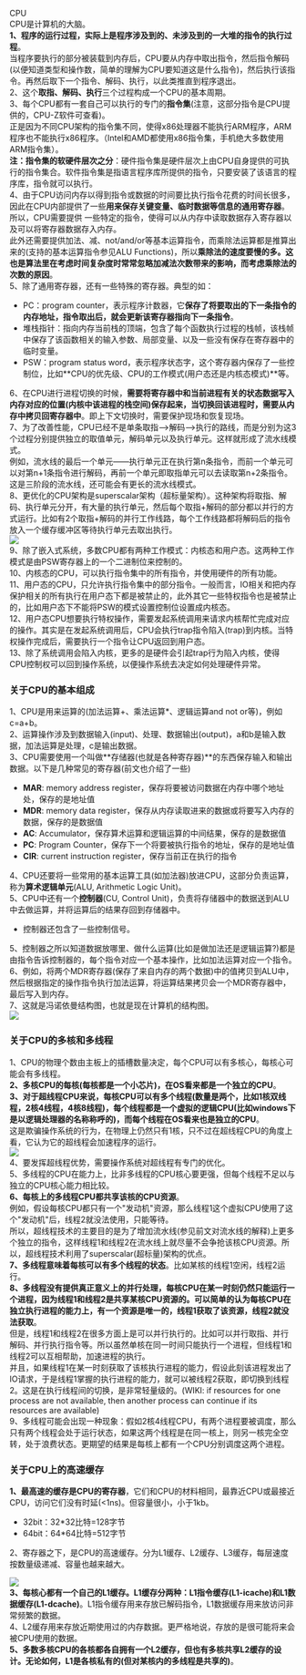 CPU<br />CPU是计算机的大脑。<br />**1、程序的运行过程，实际上是程序涉及到的、未涉及到的一大堆的指令的执行过程**。<br />当程序要执行的部分被装载到内存后，CPU要从内存中取出指令，然后指令解码(以便知道类型和操作数，简单的理解为CPU要知道这是什么指令)，然后执行该指令。再然后取下一个指令、解码、执行，以此类推直到程序退出。<br />2、这个**取指、解码、执行**三个过程构成一个CPU的基本周期。<br />3、每个CPU都有一套自己可以执行的专门的**指令集**(注意，这部分指令是CPU提供的，CPU-Z软件可查看)。<br />正是因为不同CPU架构的指令集不同，使得x86处理器不能执行ARM程序，ARM程序也不能执行x86程序。（Intel和AMD都使用x86指令集，手机绝大多数使用ARM指令集）。<br />**注：指令集的软硬件层次之分**：硬件指令集是硬件层次上由CPU自身提供的可执行的指令集合。软件指令集是指语言程序库所提供的指令，只要安装了该语言的程序库，指令就可以执行。<br />4、由于CPU访问内存以得到指令或数据的时间要比执行指令花费的时间长很多，因此在CPU内部提供了一些**用来保存关键变量、临时数据等信息的通用寄存器**。<br />所以，CPU需要提供 一些特定的指令，使得可以从内存中读取数据存入寄存器以及可以将寄存器数据存入内存。<br />此外还需要提供加法、减、not/and/or等基本运算指令，而乘除法运算都是推算出来的(支持的基本运算指令参见ALU Functions)，所以**乘除法的速度要慢的多。这也是算法里在考虑时间复杂度时常常忽略加减法次数带来的影响，而考虑乘除法的次数的原因**。<br />5、除了通用寄存器，还有一些特殊的寄存器。典型的如：

- PC：program counter，表示程序计数器，它**保存了将要取出的下一条指令的内存地址，指令取出后，就会更新该寄存器指向下一条指令**。
- 堆栈指针：指向内存当前栈的顶端，包含了每个函数执行过程的栈帧，该栈帧中保存了该函数相关的输入参数、局部变量、以及一些没有保存在寄存器中的临时变量。
- PSW：program status word，表示程序状态字，这个寄存器内保存了一些控制位，比如**CPU的优先级、CPU的工作模式(用户态还是内核态模式)**等。

6、在CPU进行进程切换的时候，**需要将寄存器中和当前进程有关的状态数据写入内存对应的位置(内核中该进程的栈空间)保存起来，当切换回该进程时，需要从内存中拷贝回寄存器中**。即上下文切换时，需要保护现场和恢复现场。<br />7、为了改善性能，CPU已经不是单条取指-->解码-->执行的路线，而是分别为这3个过程分别提供独立的取值单元，解码单元以及执行单元。这样就形成了流水线模式。<br />例如，流水线的最后一个单元——执行单元正在执行第n条指令，而前一个单元可以对第n+1条指令进行解码，再前一个单元即取指单元可以去读取第n+2条指令。这是三阶段的流水线，还可能会有更长的流水线模式。<br />8、更优化的CPU架构是superscalar架构（超标量架构）。这种架构将取指、解码、执行单元分开，有大量的执行单元，然后每个取指+解码的部分都以并行的方式运行。比如有2个取指+解码的并行工作线路，每个工作线路都将解码后的指令放入一个缓存缓冲区等待执行单元去取出执行。<br />![](https://cdn.nlark.com/yuque/0/2022/jpeg/396745/1661740470054-98069be2-4467-4d4f-aa88-98ea7eefc0be.jpeg#clientId=u6f238dd2-e9a8-4&from=paste&id=u05aa54b2&originHeight=340&originWidth=668&originalType=url&ratio=1&rotation=0&showTitle=false&status=done&style=shadow&taskId=u3258614d-2419-47e5-9688-aa39b01cff2&title=)<br />9、除了嵌入式系统，多数CPU都有两种工作模式：内核态和用户态。这两种工作模式是由PSW寄存器上的一个二进制位来控制的。<br />10、内核态的CPU，可以执行指令集中的所有指令，并使用硬件的所有功能。<br />11、用户态的CPU，只允许执行指令集中的部分指令。一般而言，IO相关和把内存保护相关的所有执行在用户态下都是被禁止的，此外其它一些特权指令也是被禁止的，比如用户态下不能将PSW的模式设置控制位设置成内核态。<br />12、用户态CPU想要执行特权操作，需要发起系统调用来请求内核帮忙完成对应的操作。其实是在发起系统调用后，CPU会执行trap指令陷入(trap)到内核。当特权操作完成后，需要执行一个指令让CPU返回到用户态。<br />13、除了系统调用会陷入内核，更多的是硬件会引起trap行为陷入内核，使得CPU控制权可以回到操作系统，以便操作系统去决定如何处理硬件异常。
<a name="mG0s4"></a>
### **关于CPU的基本组成**
1、CPU是用来运算的(加法运算+、乘法运算*、逻辑运算and not or等)，例如c=a+b。<br />2、运算操作涉及到数据输入(input)、处理、数据输出(output)，a和b是输入数据，加法运算是处理，c是输出数据。<br />3、CPU需要使用一个叫做**存储器(也就是各种寄存器)**的东西保存输入和输出数据。以下是几种常见的寄存器(前文也介绍了一些)

- **MAR**: memory address register，保存将要被访问数据在内存中哪个地址处，保存的是地址值
- **MDR**: memory data register，保存从内存读取进来的数据或将要写入内存的数据，保存的是数据值
- **AC**: Accumulator，保存算术运算和逻辑运算的中间结果，保存的是数据值
- **PC**: Program Counter，保存下一个将要被执行指令的地址，保存的是地址值
- **CIR**: current instruction register，保存当前正在执行的指令

4、CPU还要将一些常用的基本运算工具(如加法器)放进CPU，这部分负责运算，称为**算术逻辑单元**(ALU, Arithmetic Logic Unit)。<br />5、CPU中还有一个**控制器**(CU, Control Unit)，负责将存储器中的数据送到ALU中去做运算，并将运算后的结果存回到存储器中。

- 控制器还包含了一些控制信号。

5、控制器之所以知道数据放哪里、做什么运算(比如是做加法还是逻辑运算?)都是由指令告诉控制器的，每个指令对应一个基本操作，比如加法运算对应一个指令。<br />6、例如，将两个MDR寄存器(保存了来自内存的两个数据)中的值拷贝到ALU中，然后根据指定的操作指令执行加法运算，将运算结果拷贝会一个MDR寄存器中，最后写入到内存。<br />7、这就是冯诺依曼结构图，也就是现在计算机的结构图。<br />![](https://cdn.nlark.com/yuque/0/2022/jpeg/396745/1661740470038-35f0fade-df71-4685-a6cb-a008aba0a11a.jpeg#clientId=u6f238dd2-e9a8-4&from=paste&id=ub2f33106&originHeight=567&originWidth=829&originalType=url&ratio=1&rotation=0&showTitle=false&status=done&style=shadow&taskId=u9f682486-e857-4a76-ac88-e774a717848&title=)
<a name="zRwI7"></a>
### **关于CPU的多核和多线程**
1、CPU的物理个数由主板上的插槽数量决定，每个CPU可以有多核心，每核心可能会有多线程。<br />**2、多核CPU的每核(每核都是一个小芯片)，在OS看来都是一个独立的CPU**。<br />**3、对于超线程CPU来说，每核CPU可以有多个线程(数量是两个，比如1核双线程，2核4线程，4核8线程)，每个线程都是一个虚拟的逻辑CPU(比如windows下是以逻辑处理器的名称称呼的)，而每个线程在OS看来也是独立的CPU**。<br />这是欺骗操作系统的行为，在物理上仍然只有1核，只不过在超线程CPU的角度上看，它认为它的超线程会加速程序的运行。<br />![](https://cdn.nlark.com/yuque/0/2022/jpeg/396745/1661740470072-732c5329-a8bb-46d6-a116-28f8306a8d89.jpeg#clientId=u6f238dd2-e9a8-4&from=paste&id=ueeea4a76&originHeight=525&originWidth=745&originalType=url&ratio=1&rotation=0&showTitle=false&status=done&style=shadow&taskId=ue8a39cb9-35e8-46b0-86f8-3436f18c0eb&title=)<br />4、要发挥超线程优势，需要操作系统对超线程有专门的优化。<br />5、多线程的CPU在能力上，比非多线程的CPU核心要更强，但每个线程不足以与独立的CPU核心能力相比较。<br />**6、每核上的多线程CPU都共享该核的CPU资源**。<br />例如，假设每核CPU都只有一个"发动机"资源，那么线程1这个虚拟CPU使用了这个"发动机"后，线程2就没法使用，只能等待。<br />所以，超线程技术的主要目的是为了增加流水线(参见前文对流水线的解释)上更多个独立的指令，这样线程1和线程2在流水线上就尽量不会争抢该核CPU资源。所以，超线程技术利用了superscalar(超标量)架构的优点。<br />**7、多线程意味着每核可以有多个线程的状态**。比如某核的线程1空闲，线程2运行。<br />**8、多线程没有提供真正意义上的并行处理，每核CPU在某一时刻仍然只能运行一个进程，因为线程1和线程2是共享某核CPU资源的。可以简单的认为每核CPU在独立执行进程的能力上，有一个资源是唯一的，线程1获取了该资源，线程2就没法获取**。<br />但是，线程1和线程2在很多方面上是可以并行执行的。比如可以并行取指、并行解码、并行执行指令等。所以虽然单核在同一时间只能执行一个进程，但线程1和线程2可以互相帮助，加速进程的执行。<br />并且，如果线程1在某一时刻获取了该核执行进程的能力，假设此刻该进程发出了IO请求，于是线程1掌握的执行进程的能力，就可以被线程2获取，即切换到线程2。这是在执行线程间的切换，是非常轻量级的。(WIKI: if resources for one process are not available, then another process can continue if its resources are available)<br />9、多线程可能会出现一种现象：假如2核4线程CPU，有两个进程要被调度，那么只有两个线程会处于运行状态，如果这两个线程是在同一核上，则另一核完全空转，处于浪费状态。更期望的结果是每核上都有一个CPU分别调度这两个进程。
<a name="BzquA"></a>
### **关于CPU上的高速缓存**
**1、最高速的缓存是CPU的寄存器**，它们和CPU的材料相同，最靠近CPU或最接近CPU，访问它们没有时延(<1ns)。但容量很小，小于1kb。

- 32bit：32*32比特=128字节
- 64bit：64*64比特=512字节

2、寄存器之下，是CPU的高速缓存。分为L1缓存、L2缓存、L3缓存，每层速度按数量级递减、容量也越来越大。

![](https://cdn.nlark.com/yuque/0/2022/jpeg/396745/1661740470006-eac1241a-5ef0-4966-be0f-6688c8e5b54e.jpeg#clientId=u6f238dd2-e9a8-4&from=paste&id=u46a21218&originHeight=495&originWidth=469&originalType=url&ratio=1&rotation=0&showTitle=false&status=done&style=shadow&taskId=ub58cc9f7-47e5-42f3-b875-2b132406348&title=)<br />**3、每核心都有一个自己的L1缓存。L1缓存分两种：L1指令缓存(L1-icache)和L1数据缓存(L1-dcache)**。L1指令缓存用来存放已解码指令，L1数据缓存用来放访问非常频繁的数据。<br />4、L2缓存用来存放近期使用过的内存数据。更严格地说，存放的是很可能将来会被CPU使用的数据。<br />**5、多数多核CPU的各核都各自拥有一个L2缓存，但也有多核共享L2缓存的设计。无论如何，L1是各核私有的(但对某核内的多线程是共享的)**。
